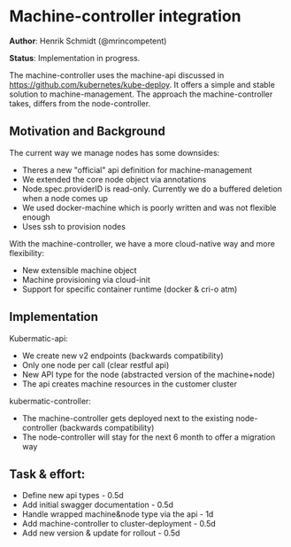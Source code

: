 # Machine-controller integration

**Author**: Henrik Schmidt (@mrincompetent)

**Status**: Implementation in progress.

The machine-controller uses the machine-api discussed in https://github.com/kubernetes/kube-deploy. 
It offers a simple and stable solution to machine-management.
The approach the machine-controller takes, differs from the node-controller.

## Motivation and Background

The current way we manage nodes has some downsides:

*   Theres a new "official" api definition for machine-management
*   We extended the core node object via annotations
*   Node.spec.providerID is read-only. Currently we do a buffered deletion when a node comes up 
*   We used docker-machine which is poorly written and was not flexible enough
*   Uses ssh to provision nodes 

With the machine-controller, we have a more cloud-native way and more flexibility:

*   New extensible machine object
*   Machine provisioning via cloud-init
*   Support for specific container runtime (docker & cri-o atm)

## Implementation

Kubermatic-api:
*   We create new v2 endpoints (backwards compatibility)
*   Only one node per call (clear restful api)
*   New API type for the node (abstracted version of the machine+node)
*   The api creates machine resources in the customer cluster

kubermatic-controller:
*   The machine-controller gets deployed next to the existing node-controller (backwards compatibility)
*   The node-controller will stay for the next 6 month to offer a migration way

## Task & effort:
*   Define new api types - 0.5d
*   Add initial swagger documentation - 0.5d
*   Handle wrapped machine&node type via the api - 1d
*   Add machine-controller to cluster-deployment - 0.5d
*   Add new version & update for rollout - 0.5d


